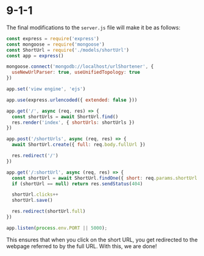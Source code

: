 # 9-1-1

The final modifications to the `server.js` file will make it be as follows:

```javascript
const express = require('express')
const mongoose = require('mongoose')
const ShortUrl = require('./models/shortUrl')
const app = express()

mongoose.connect('mongodb://localhost/urlShortener', {
  useNewUrlParser: true, useUnifiedTopology: true
})

app.set('view engine', 'ejs')

app.use(express.urlencoded({ extended: false }))

app.get('/', async (req, res) => {
  const shortUrls = await ShortUrl.find()
  res.render('index', { shortUrls: shortUrls })
})

app.post('/shortUrls', async (req, res) => {
  await ShortUrl.create({ full: req.body.fullUrl })

  res.redirect('/')
})

app.get('/:shortUrl', async (req, res) => {
  const shortUrl = await ShortUrl.findOne({ short: req.params.shortUrl })
  if (shortUrl == null) return res.sendStatus(404)

  shortUrl.clicks++
  shortUrl.save()

  res.redirect(shortUrl.full)
})

app.listen(process.env.PORT || 5000);
```

This ensures that when you click on the short URL, you get redirected to the webpage referred to by the full URL. With this, we are done!

